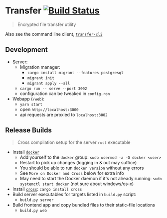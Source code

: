 # Transfer [![Build Status](https://travis-ci.org/jaemk/transfer.svg?branch=develop)](https://travis-ci.org/jaemk/transfer)

> Encrypted file transfer utility

Also see the command line client, [`transfer-cli`](https://github.com/jaemk/transfer-cli)


## Development

- Server:
    - Migration manager:
        - `cargo install migrant --features postgresql`
        - `migrant init`
        - `migrant apply --all`
    - `cargo run -- serve --port 3002`
    - configuration can be tweaked in `config.ron`
- Webapp (`/web`):
    - `yarn start`
    - open `http://localhost:3000`
    - api requests are proxied to `localhost:3002`


## Release Builds

> Cross compilation setup for the server `rust` executable

- Install [`docker`](https://www.digitalocean.com/community/tutorials/how-to-install-and-use-docker-on-ubuntu-16-04)
    - Add yourself to the `docker` group: `sudo usermod -a -G docker <user>`
    - Restart to pick up changes (logging in & out may suffice)
    - You should be able to run `docker version` without any errors
    - See `More on Docker and Cross` below for extra info
    - May need to start the Docker daemon if it's not already running: `sudo systemctl start docker` (not sure about windows/os-x)
- Install [`cross`](https://github.com/japaric/cross): `cargo install cross`
- Build server executables for targets listed in `build.py` script:
    - `build.py server`
- Build frontend app and copy bundled files to their static-file locations
    - `build.py web`


